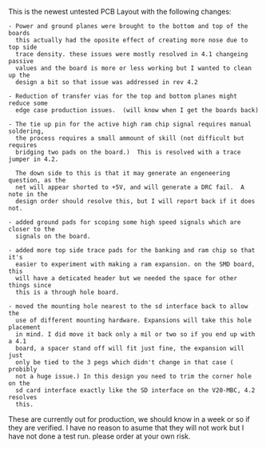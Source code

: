 This is the newest untested PCB Layout with the following changes: 

    - Power and ground planes were brought to the bottom and top of the boards 
      this actually had the oposite effect of creating more nose due to top side 
      trace density. these issues were mostly resolved in 4.1 changeing passive 
      values and the board is more or less working but I wanted to clean up the 
      design a bit so that issue was addressed in rev 4.2

    - Reduction of transfer vias for the top and bottom planes might reduce some
      edge case production issues.  (will know when I get the boards back)

    - The tie up pin for the active high ram chip signal requires manual soldering, 
      the process requires a small ammount of skill (not difficult but requires
      bridging two pads on the board.)  This is resolved with a trace jumper in 4.2.

      The down side to this is that it may generate an engeneering question, as the
      net will appear shorted to +5V, and will generate a DRC fail.  A note in the 
      design order should resolve this, but I will report back if it does not.
      
    - added ground pads for scoping some high speed signals which are closer to the 
      signals on the board.

    - added more top side trace pads for the banking and ram chip so that it's 
      easier to experiment with making a ram expansion. on the SMD board, this 
      will have a deticated header but we needed the space for other things since 
      this is a through hole board. 

    - moved the mounting hole nearest to the sd interface back to allow the 
      use of different mounting hardware. Expansions will take this hole placement
      in mind. I did move it back only a mil or two so if you end up with a 4.1
      board, a spacer stand off will fit just fine, the expansion will just 
      only be tied to the 3 pegs which didn't change in that case ( probibly 
      not a huge issue.) In this design you need to trim the corner hole on the
      sd card interface exactly like the SD interface on the V20-MBC, 4.2 resolves
      this.  

These are currently out for production, we should know in a week or so if they are 
verified.  I have no reason to asume that they will not work but I have not done a 
test run.  please order at your own risk.
